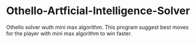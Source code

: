 # Othello-Artficial-Intelligence-Solver
Othello solver wuth mini max algorithm. This program suggest best moves for the player with mini max algorithm to win faster. 
